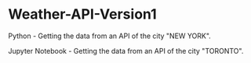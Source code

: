 # Weather-API-Version1
 Python - Getting the data from an API of the city "NEW YORK".
 
 Jupyter Notebook - Getting the data from an API of the city "TORONTO".
 
